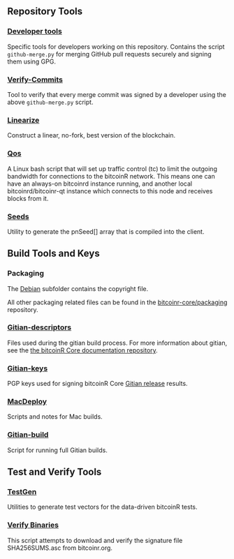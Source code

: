 Repository Tools
---------------------

### [Developer tools](/contrib/devtools) ###
Specific tools for developers working on this repository.
Contains the script `github-merge.py` for merging GitHub pull requests securely and signing them using GPG.

### [Verify-Commits](/contrib/verify-commits) ###
Tool to verify that every merge commit was signed by a developer using the above `github-merge.py` script.

### [Linearize](/contrib/linearize) ###
Construct a linear, no-fork, best version of the blockchain.

### [Qos](/contrib/qos) ###

A Linux bash script that will set up traffic control (tc) to limit the outgoing bandwidth for connections to the bitcoinR network. This means one can have an always-on bitcoinrd instance running, and another local bitcoinrd/bitcoinr-qt instance which connects to this node and receives blocks from it.

### [Seeds](/contrib/seeds) ###
Utility to generate the pnSeed[] array that is compiled into the client.

Build Tools and Keys
---------------------

### Packaging ###
The [Debian](/contrib/debian) subfolder contains the copyright file.

All other packaging related files can be found in the [bitcoinr-core/packaging](https://github.com/bitcoinr-core/packaging) repository.

### [Gitian-descriptors](/contrib/gitian-descriptors) ###
Files used during the gitian build process. For more information about gitian, see the [the bitcoinR Core documentation repository](https://github.com/bitcoinr-core/docs).

### [Gitian-keys](/contrib/gitian-keys)
PGP keys used for signing bitcoinR Core [Gitian release](/doc/release-process.md) results.

### [MacDeploy](/contrib/macdeploy) ###
Scripts and notes for Mac builds. 

### [Gitian-build](/contrib/gitian-build.py) ###
Script for running full Gitian builds.

Test and Verify Tools 
---------------------

### [TestGen](/contrib/testgen) ###
Utilities to generate test vectors for the data-driven bitcoinR tests.

### [Verify Binaries](/contrib/verifybinaries) ###
This script attempts to download and verify the signature file SHA256SUMS.asc from bitcoinr.org.
